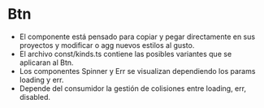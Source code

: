 # Btn

- El componente está pensado para copiar y pegar directamente en sus proyectos y modificar o agg nuevos estilos al gusto.
- El archivo const/kinds.ts contiene las posibles variantes que se aplicaran al Btn.
- Los componentes Spinner y Err se visualizan dependiendo los params loading y err.
- Depende del consumidor la gestión de colisiones entre loading, err, disabled.
